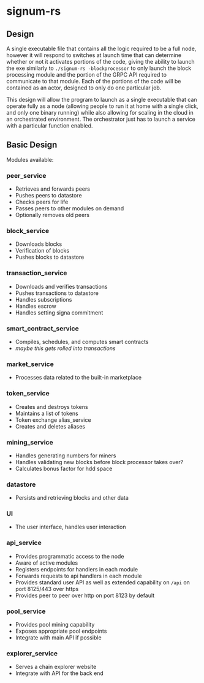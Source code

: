 # signum-rs

## Design
A single executable file that contains all the logic required to be a full node, however it will respond to switches at launch time that can determine whether or not it activates portions of the code, giving the ability to launch the exe similarly to `./signum-rs -blockprocessor` to only launch the block processing module and the portion of the GRPC API required to communicate to that module. Each of the portions of the code will be contained as an actor, designed to only do one particular job.

This design will allow the program to launch as a single executable that can operate fully as a node (allowing people to run it at home with a single click, and only one binary running) while also allowing for scaling in the cloud in an orchestrated environment. The orchestrator just has to launch a service with a particular function enabled.

## Basic Design
Modules available:

### peer_service
* Retrieves and forwards peers
* Pushes peers to datastore
* Checks peers for life
* Passes peers to other modules on demand
* Optionally removes old peers

### block_service
* Downloads blocks
* Verification of blocks
* Pushes blocks to datastore

### transaction_service
* Downloads and verifies transactions
* Pushes transactions to datastore
* Handles subscriptions
* Handles escrow
* Handles setting signa commitment

### smart_contract_service
* Compiles, schedules, and computes smart contracts
* _maybe this gets rolled into transactions_

### market_service
* Processes data related to the built-in marketplace

### token_service
* Creates and destroys tokens
* Maintains a list of tokens
* Token exchange
alias_service
* Creates and deletes aliases

### mining_service
* Handles generating numbers for miners
* Handles validating new blocks before block processor takes over?
* Calculates bonus factor for hdd space

### datastore
* Persists and retrieving blocks and other data

### UI
* The user interface, handles user interaction

### api_service
* Provides programmatic access to the node
* Aware of active modules
* Registers endpoints for handlers in each module
* Forwards requests to api handlers in each module
* Provides standard user API as well as extended capability on `/api` on port 8125/443 over https
* Provides peer to peer over http on port 8123 by default

### pool_service
* Provides pool mining capability
* Exposes appropriate pool endpoints
* Integrate with main API if possible

### explorer_service
* Serves a chain explorer website
* Integrate with API for the back end
